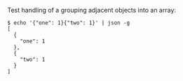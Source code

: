 Test handling of a grouping adjacent objects into an array:

    $ echo '{"one": 1}{"two": 1}' | json -g
    [
      {
        "one": 1
      },
      {
        "two": 1
      }
    ]

